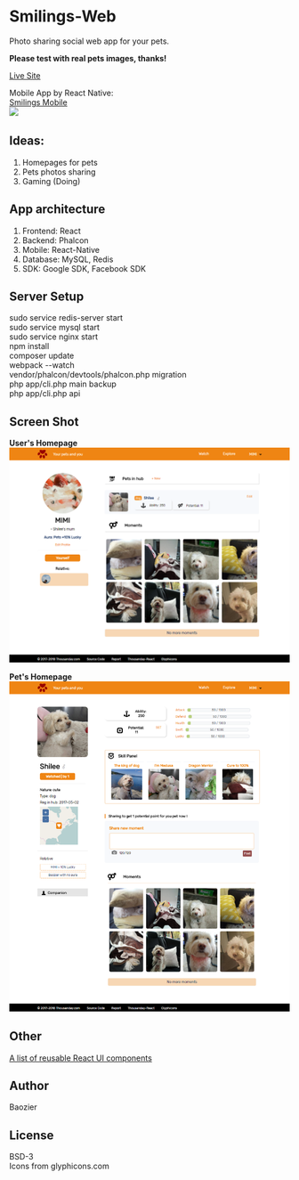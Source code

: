 # Smilings-Web
Photo sharing social web app for your pets.  
  
<b>Please test with real pets images, thanks!</b>  
  
[Live Site](https://smilings.me)  
  
Mobile App by React Native:  
[Smilings Mobile](https://github.com/byn9826/Thousanday-Mobile)  
<img src="https://github.com/byn9826/Thousanday-Mobile/blob/master/example.gif?raw=true" width="200px" />  
  
Ideas:  
--
1. Homepages for pets   
2. Pets photos sharing  
3. Gaming (Doing)  
  
App architecture
--
1. Frontend: React  
2. Backend: Phalcon  
3. Mobile: React-Native  
4. Database: MySQL, Redis  
5. SDK: Google SDK, Facebook SDK  
  
Server Setup  
--
sudo service redis-server start  
sudo service mysql start  
sudo service nginx start  
npm install  
composer update  
webpack --watch  
vendor/phalcon/devtools/phalcon.php migration   
php app/cli.php main backup   
php app/cli.php api   
   
Screen Shot
--
<b>User's Homepage</b>  
![user](https://raw.githubusercontent.com/byn9826/Thousand-Day/master/~legend/user.png)  

<b>Pet's Homepage</b>  
![pet](https://raw.githubusercontent.com/byn9826/Thousand-Day/master/~legend/pet.png)  
   
Other  
--
[A list of reusable React UI components](https://github.com/byn9826/Thousanday-React)  
  
Author  
--
Baozier  
  
License  
--
BSD-3   
Icons from glyphicons.com